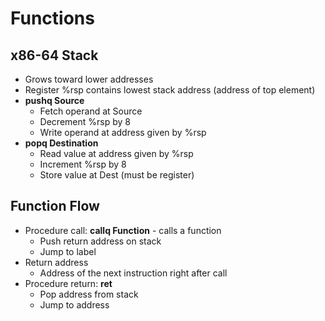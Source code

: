 # Functions

## x86-64 Stack

* Grows toward lower addresses
* Register %rsp contains lowest stack address (address of top element)
* **pushq Source**
  * Fetch operand at Source
  * Decrement %rsp by 8
  * Write operand at address given by %rsp
* **popq Destination**
  * Read value at address given by %rsp
  * Increment %rsp by 8
  * Store value at Dest (must be register)

## Function Flow

* Procedure call: **callq Function** - calls a function
  * Push return address on stack
  * Jump to label
* Return address
  * Address of the next instruction right after call
* Procedure return: **ret**
  * Pop address from stack
  * Jump to address


